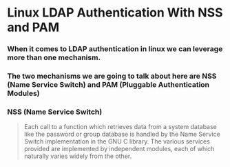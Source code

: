 # Linux LDAP Authentication With NSS and PAM


### When it comes to LDAP authentication in linux we can leverage more than one mechanism. 
### The two mechanisms we are going to talk about here are NSS (Name Service Switch) and PAM (Pluggable Authentication Modules)

### NSS (Name Service Switch)

>	Each call to a function which retrieves data from a system
>       database like the password or group database is handled by the
>       Name Service Switch implementation in the GNU C library.  The
>       various services provided are implemented by independent modules,
>       each of which naturally varies widely from the other.
